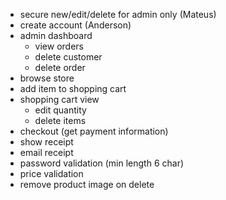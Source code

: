 - secure new/edit/delete for admin only (Mateus)
- create account (Anderson)
- admin dashboard
  - view orders
  - delete customer
  - delete order
- browse store
- add item to shopping cart
- shopping cart view
  - edit quantity
  - delete items
- checkout (get payment information)
- show receipt
- email receipt
- password validation (min length 6 char)
- price validation
- remove product image on delete